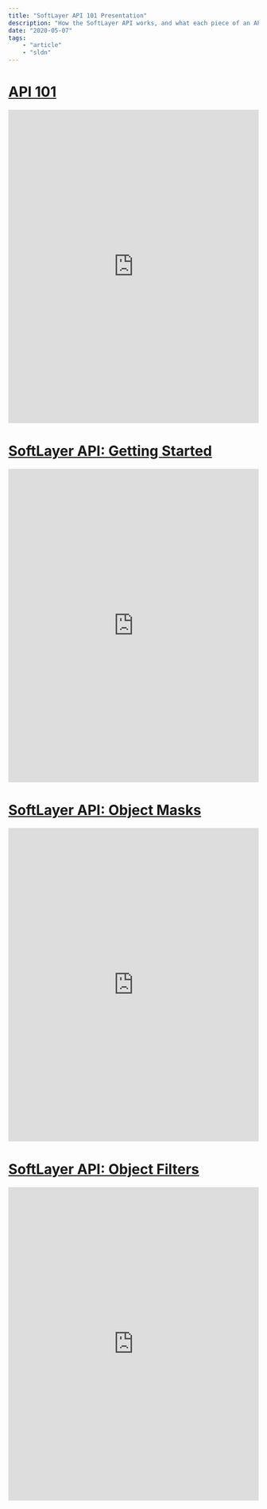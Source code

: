 ```yaml
---
title: "SoftLayer API 101 Presentation"
description: "How the SoftLayer API works, and what each piece of an API call is for."
date: "2020-05-07"
tags:
    - "article"
    - "sldn"
---
```




# [API 101](/apiTraining.html)

<iframe  width="100%" height="630" src="https://www.youtube.com/embed/B-qEvFhIL-Y" frameborder="0" allow="accelerometer; autoplay; encrypted-media; gyroscope; picture-in-picture" allowfullscreen></iframe>

# [SoftLayer API: Getting Started](/apiVideo01-Basics.md.html)

<iframe width="100%" height="630" src="https://www.youtube.com/embed/SFSmaX9CEAQ" frameborder="0" allow="accelerometer; autoplay; clipboard-write; encrypted-media; gyroscope; picture-in-picture" allowfullscreen></iframe>

# [SoftLayer API: Object Masks](/ApiVideo02-ObjectMasks.md.html)

<iframe width="100%" height="630" src="https://www.youtube.com/embed/opuvAMp75co" frameborder="0" allow="accelerometer; autoplay; clipboard-write; encrypted-media; gyroscope; picture-in-picture" allowfullscreen></iframe>


# [SoftLayer API: Object Filters](/ApiVIdeo03-ObjectFilters.md.html)

<iframe width="100%" height="630" src="https://www.youtube.com/embed/LUSzSZSv_Fw"  frameborder="0" allow="accelerometer; autoplay; clipboard-write; encrypted-media; gyroscope; picture-in-picture" allowfullscreen></iframe>
